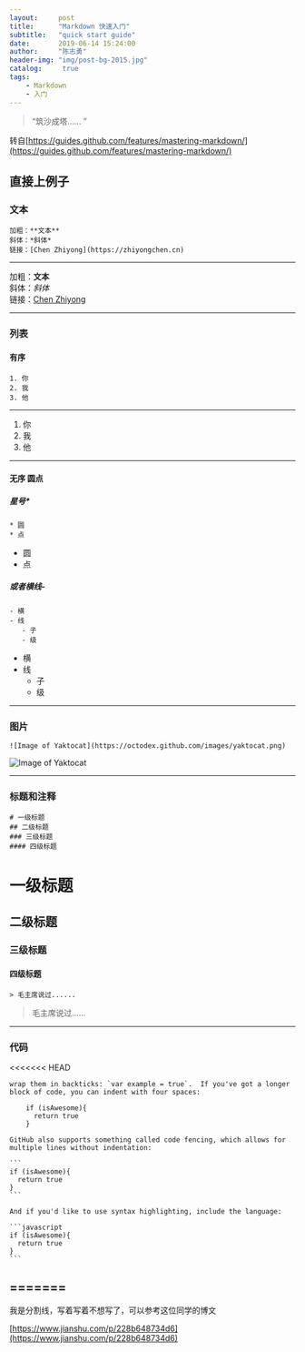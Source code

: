 ```yaml
---
layout:     post
title:      "Markdown 快速入门"
subtitle:   "quick start guide"
date:       2019-06-14 15:24:00
author:     "陈志勇"
header-img: "img/post-bg-2015.jpg"
catalog:     true
tags:
    - Markdown
    - 入门
---
```


> “筑沙成塔...... ”

转自[https://guides.github.com/features/mastering-markdown/](https://guides.github.com/features/mastering-markdown/)

## 直接上例子

### 文本

``````
加粗：**文本** 
斜体：*斜体*
链接：[Chen Zhiyong](https://zhiyongchen.cn)
``````
--------------------------------------------------
加粗：**文本** <br>
斜体：*斜体*<br>
链接：[Chen Zhiyong](https://zhiyongchen.cn)

--------------------------------------------------
### 列表

#### 有序
```
1. 你
2. 我
3. 他
```
--------------------------------------------------
1. 你
2. 我
3. 他 

--------------------------------------------------

#### 无序 圆点

##### 星号\*

```
* 圆
* 点
```

* 圆
* 点

##### 或者横线\-

```
- 横
- 线
   - 子
   - 级
```

- 横
- 线
   - 子
   - 级
   
--------------------------------
   
### 图片  

```
![Image of Yaktocat](https://octodex.github.com/images/yaktocat.png)
```
![Image of Yaktocat](https://octodex.github.com/images/yaktocat.png)

-----------------------
### 标题和注释
```
# 一级标题
## 二级标题
### 三级标题
#### 四级标题
```

# 一级标题
## 二级标题
### 三级标题
#### 四级标题

```
> 毛主席说过......
```
> 毛主席说过......

---------------------------------

### 代码

<<<<<<< HEAD
````
wrap them in backticks: `var example = true`.  If you've got a longer block of code, you can indent with four spaces:

    if (isAwesome){
      return true
    }

GitHub also supports something called code fencing, which allows for multiple lines without indentation:

```
if (isAwesome){
  return true
}
```

And if you'd like to use syntax highlighting, include the language:

```javascript
if (isAwesome){
  return true
}
```
````
=======
---------------------
我是分割线，写着写着不想写了，可以参考这位同学的博文

[https://www.jianshu.com/p/228b648734d6](https://www.jianshu.com/p/228b648734d6)
